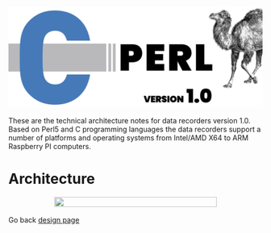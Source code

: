 
<img src="/docs/img/data-recorders-ver1.0_3.png" />


These are the technical architecture notes for data recorders version 1.0. Based on Perl5 and C programming languages the data recorders support a number of platforms and operating systems from Intel/AMD X64 to ARM Raspberry PI computers. 


# Architecture

<div align="center">
<img src="/docs/img/KDR_Stack2.png" height="80%" width="80%" />
</div> 


Go back [design page](design.md)
